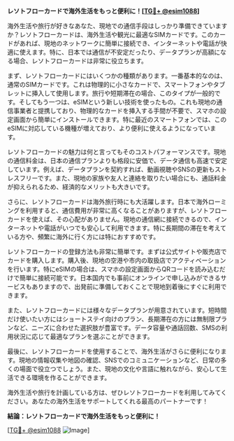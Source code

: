 **レソトフローカードで海外生活をもっと便利に！[[TG💪+ @esim1088](https://t.me/s/esim1088)]**

海外生活や旅行が好きなあなた、現地での通信手段はしっかり準備できていますか？レソトフローカードは、海外生活や観光に最適なSIMカードです。このカードがあれば、現地のネットワークに簡単に接続でき、インターネットや電話が快適に使えます。特に、日本では通信が不安定だったり、データプランが高額になる場合、レソトフローカードは非常に役立ちます。

まず、レソトフローカードにはいくつかの種類があります。一番基本的なのは、通常のSIMカードです。これは物理的に小さなカードで、スマートフォンやタブレットに挿入して使用します。旅行や短期滞在の場合、このタイプが一般的です。そしてもう一つは、eSIMという新しい技術を使ったもの。これも現地の通信事業者と提携しており、物理的なカードを挿入する手間が不要で、スマホの設定画面から簡単にインストールできます。特に最近のスマートフォンでは、このeSIMに対応している機種が増えており、より便利に使えるようになっています。

レソトフローカードの魅力は何と言ってもそのコストパフォーマンスです。現地の通信料金は、日本の通信プランよりも格段に安価で、データ通信も高速で安定しています。例えば、データプランを契約すれば、動画視聴やSNSの更新もストレスフリーです。また、現地の家族や友人と連絡を取りたい場合にも、通話料金が抑えられるため、経済的なメリットも大きいです。

さらに、レソトフローカードは海外旅行時にも大活躍します。日本で海外ローミングを利用すると、通信費用が非常に高くなることがありますが、レソトフローカードを使えば、その心配がありません。現地の通信網に接続できるので、インターネットや電話がいつでも安心して利用できます。特に長期間の滞在を考えている方や、頻繁に海外に行く方には特におすすめです。

レソトフローカードの登録方法も非常に簡単です。まずは公式サイトや販売店でカードを購入します。購入後、現地の空港や市内の取扱店でアクティベーションを行います。特にeSIMの場合は、スマホの設定画面からQRコードを読み込むだけで簡単に接続可能です。日本国内でも事前にオンラインで申し込みができるサービスもありますので、出発前に準備しておくことで現地到着後にすぐに利用できます。

また、レソトフローカードには様々なデータプランが用意されています。短時間だけ使いたい方にはショートステイ向けのプラン、長期滞在の方には無制限プランなど、ニーズに合わせた選択肢が豊富です。データ容量や通話回数、SMSの利用状況に応じて最適なプランを選ぶことができます。

最後に、レソトフローカードを使用することで、海外生活がさらに便利になります。現地の情報収集や地図の確認、SNSでのコミュニケーションなど、日常の多くの場面で役立つでしょう。また、現地の文化や言語に触れながら、安心して生活できる環境を作ることができます。

海外生活や旅行を計画している方は、ぜひレソトフローカードを利用してみてください。あなたの海外生活をサポートしてくれる最高のパートナーです！

**結論：レソトフローカードで海外生活をもっと便利に！**

[[TG💪+ @esim1088](https://t.me/s/esim1088) ![Image](https://i.postimg.cc/Y0z9fWf4/image.png)]